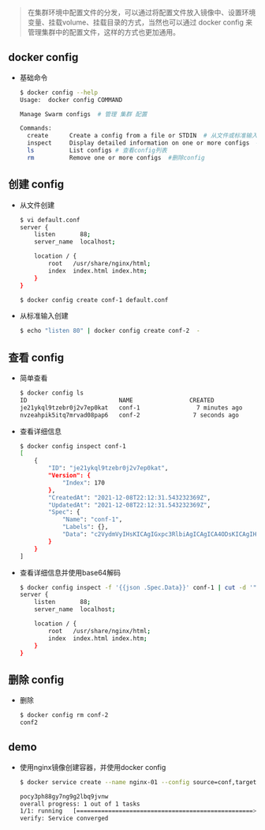 > 在集群环境中配置文件的分发，可以通过将配置文件放入镜像中、设置环境变量、挂载volume、挂载目录的方式，当然也可以通过 docker config 来管理集群中的配置文件，这样的方式也更加通用。

## docker config

- 基础命令

  ```bash
  $ docker config --help
  Usage:  docker config COMMAND
  
  Manage Swarm configs  # 管理 集群 配置
  
  Commands:
    create      Create a config from a file or STDIN  # 从文件或标准输入创建config
    inspect     Display detailed information on one or more configs  # 查看config详细信息
    ls          List configs # 查看config列表
    rm          Remove one or more configs  #删除config
  ```

## 创建 config

- 从文件创建

  ```sh
  $ vi default.conf
  server {
      listen       88;
      server_name  localhost;
  
      location / {
          root   /usr/share/nginx/html;
          index  index.html index.htm;
      }
  }
  
  $ docker config create conf-1 default.conf 
  ```

- 从标准输入创建

  ```sh
  $ echo "listen 80" | docker config create conf-2  -
  ```

## 查看 config

- 简单查看

  ```sh
  $ docker config ls
  ID                          NAME                CREATED             UPDATED
  je21ykql9tzebr0j2v7ep0kat   conf-1                7 minutes ago       7 minutes ago
  nvzeahpik5itq7mrvad08pap6   conf-2               7 seconds ago       7 seconds ago
  ```

  

- 查看详细信息

  ```sh
  $ docker config inspect conf-1
  [
      {
          "ID": "je21ykql9tzebr0j2v7ep0kat",
          "Version": {
              "Index": 170
          },
          "CreatedAt": "2021-12-08T22:12:31.543232369Z",
          "UpdatedAt": "2021-12-08T22:12:31.543232369Z",
          "Spec": {
              "Name": "conf-1",
              "Labels": {},
              "Data": "c2VydmVyIHsKICAgIGxpc3RlbiAgICAgICA4ODsKICAgIHNlcnZlcl9uYW1lICBsb2NhbGhvc3Q7CgogICAgbG9jYXRpb24gLyB7CiAgICAgICAgcm9vdCAgIC91c3Ivc2hhcmUvbmdpbngvaHRtbDsKICAgICAgICBpbmRleCAgaW5kZXguaHRtbCBpbmRleC5odG07CiAgICB9Cn0K"
          }
      }
  ]
  ```

- 查看详细信息并使用base64解码

  ```sh
  $ docker config inspect -f '{{json .Spec.Data}}' conf-1 | cut -d '"' -f2 | base64 -d
  server {
      listen       88;
      server_name  localhost;
  
      location / {
          root   /usr/share/nginx/html;
          index  index.html index.htm;
      }
  }
  ```

  

## 删除 config

- 删除

  ```sh
  $ docker config rm conf-2
  conf2
  ```

  

## demo

- 使用nginx镜像创建容器，并使用docker config

  ```sh
  $ docker service create --name nginx-01 --config source=conf,target=/etc/nginx/conf.d/default.conf -p 90:88 nginx:latest
  
  pocy3ph88gy7ng9g2lbq9jvnw
  overall progress: 1 out of 1 tasks 
  1/1: running   [==================================================>] 
  verify: Service converged 
  
  ```

  